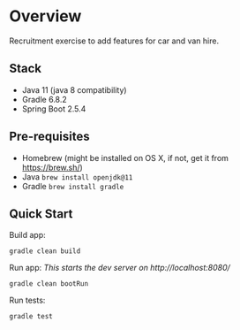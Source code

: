 # Overview
Recruitment exercise to add features for car and van hire.

## Stack
* Java 11 (java 8 compatibility)
* Gradle 6.8.2
* Spring Boot 2.5.4

## Pre-requisites

* Homebrew (might be installed on OS X, if not, get it from https://brew.sh/)
* Java `brew install openjdk@11`
* Gradle `brew install gradle`

## Quick Start

Build app:

```
gradle clean build
```

Run app: _This starts the dev server on http://localhost:8080/_

```
gradle clean bootRun
```

Run tests:

```
gradle test
```
